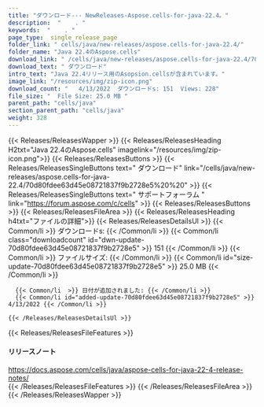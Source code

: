 ```yaml
---
title: "ダウンロード--- NewReleases-Aspose.cells-for-java-22.4。" 
description:  "    . " 
keywords:  "    . " 
page_type:  single_release_page
folder_link: " cells/java/new-releases/aspose.cells-for-java-22.4/"
folder_name: "Java 22.4のAspose.cells"
download_link: " /cells/java/new-releases/aspose.cells-for-java-22.4/70d80fdee63d45e08721837f9b2728e5"
download_text: " ダウンロード"
intro_text: "Java 22.4リリース用のAsopsion.cellsが含まれています。"
image_link: "/resources/img/zip-icon.png"
download_count: "   4/13/2022  ダウンロードs: 151  Views: 228"
file_size: "  File Size: 25.0 MB "
parent_path: "cells/java"
section_parent_path: "cells/java"
weight: 328
---
```


{{< Releases/ReleasesWapper >}}
  {{< Releases/ReleasesHeading H2txt="Java 22.4のAspose.cells" imagelink="/resources/img/zip-icon.png">}}
  {{< Releases/ReleasesButtons >}}
    {{< Releases/ReleasesSingleButtons text=" ダウンロード" link="/cells/java/new-releases/aspose.cells-for-java-22.4/70d80fdee63d45e08721837f9b2728e5%20%20" >}}
    {{< Releases/ReleasesSingleButtons text=" サポートフォーラム " link="https://forum.aspose.com/c/cells" >}}
  {{< Releases/ReleasesButtons >}}
  {{< Releases/ReleasesFileArea >}}
    {{< Releases/ReleasesHeading h4txt="ファイルの詳細">}}
    {{< Releases/ReleasesDetailsUl >}}
            {{< Common/li  >}} ダウンロードs: {{< /Common/li >}} 
      {{< Common/li class="downloadcount" id="dwn-update-70d80fdee63d45e08721837f9b2728e5" >}} 151 {{< /Common/li >}} 
      {{< Common/li  >}} ファイルサイズ: {{< /Common/li >}} 
      {{< Common/li id="size-update-70d80fdee63d45e08721837f9b2728e5" >}} 25.0 MB {{< /Common/li >}} 


      {{< Common/li  >}} 日付が追加されました: {{< /Common/li >}} 
      {{< Common/li id="added-update-70d80fdee63d45e08721837f9b2728e5" >}} 4/13/2022 {{< /Common/li >}} 

    {{< /Releases/ReleasesDetailsUl >}}

  {{< Releases/ReleasesFileFeatures >}}
      <h4>リリースノート</h4><div><a href="https://docs.aspose.com/cells/java/aspose-cells-for-java-22-4-release-notes/">https://docs.aspose.com/cells/java/aspose-cells-for-java-22-4-release-notes/</a></div>
  {{< /Releases/ReleasesFileFeatures >}}
 {{< /Releases/ReleasesFileArea >}}
{{< /Releases/ReleasesWapper >}}


